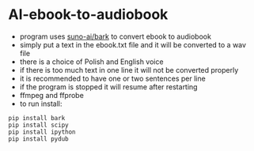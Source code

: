 # AI-ebook-to-audiobook
- program uses [suno-ai/bark](https://github.com/suno-ai/bark) to convert ebook to audiobook
- simply put a text in the ebook.txt file and it will be converted to a wav file
- there is a choice of Polish and English voice
- if there is too much text in one line it will not be converted properly
- it is recommended to have one or two sentences per line
- if the program is stopped it will resume after restarting
- ffmpeg and ffprobe
- to run install:
```
pip install bark
pip install scipy
pip install ipython
pip install pydub
```
